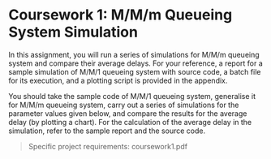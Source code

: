 # Coursework 1: M/M/m Queueing System Simulation
In this assignment, you will run a series of simulations for M/M/m queueing system and compare their
average delays. For your reference, a report for a sample simulation of M/M/1 queueing system with
source code, a batch file for its execution, and a plotting script is provided in the appendix.

You should take the sample code of M/M/1 queueing system, generalise it for M/M/m queueing system,
carry out a series of simulations for the parameter values given below, and compare the results for the
average delay (by plotting a chart). For the calculation of the average delay in the simulation, refer to the
sample report and the source code.

> Specific project requirements: coursework1.pdf